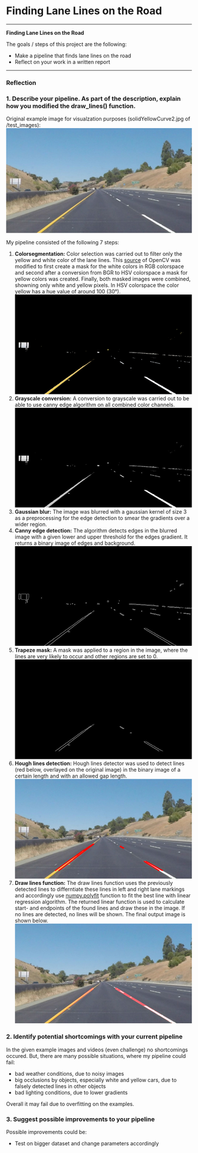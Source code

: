 # **Finding Lane Lines on the Road** 

---

**Finding Lane Lines on the Road**

The goals / steps of this project are the following:
* Make a pipeline that finds lane lines on the road
* Reflect on your work in a written report

[//]: # (Image References)

[image0]: ./test_images/solidYellowCurve2.jpg "Original image"
[image1]: ./examples/solidYellowCurve2_1.jpg "Colorsegmentation"
[image2]: ./examples/solidYellowCurve2_2.jpg "Grayscale"
[image3]: ./examples/solidYellowCurve2_3.jpg "Canny edge"
[image4]: ./examples/solidYellowCurve2_4.jpg "Trapeze mask"
[image5]: ./examples/solidYellowCurve2_5.jpg "Hough lines"
[image6]: ./examples/solidYellowCurve2_6.jpg "Final output"

---

### Reflection

### 1. Describe your pipeline. As part of the description, explain how you modified the draw_lines() function.


Original example image for visualzation purposes (solidYellowCurve2.jpg of /test_images):
![alt text][image0]

My pipeline consisted of the following 7 steps:
1. **Colorsegmentation:** Color selection was carried out to filter only the yellow and white color of the lane lines. This [source](http://docs.opencv.org/3.0-beta/doc/py_tutorials/py_imgproc/py_colorspaces/py_colorspaces.html) of OpenCV was modified to first create a mask for the white colors in RGB colorspace and second after a conversion from BGR to HSV colorspace a mask for yellow colors was created. Finally, both masked images were combined, showning only white and yellow pixels. In HSV colorspace the color yellow has a hue value of around 100 (30°).
![alt text][image1]
2. **Grayscale conversion:** A conversion to grayscale was carried out to be able to use canny edge algorithm on all combined color channels.
![alt text][image2]
3. **Gaussian blur:** The image was blurred with a gaussian kernel of size 3 as a preprocessing for the edge detection to smear the gradients over a wider region.
4. **Canny edge detection:** The algorithm detects edges in the blurred image with a given lower and upper threshold for the edges gradient. It returns a binary image of edges and background.
![alt text][image3]
5. **Trapeze mask:** A mask was applied to a region in the image, where the lines are very likely to occur and other regions are set to 0.
![alt text][image4]
6. **Hough lines detection:** Hough lines detector was used to detect lines (red below, overlayed on the original image) in the binary image of a certain length and with an allowed gap length.
![alt text][image5]
7. **Draw lines function:** The draw lines function uses the previously detected lines to differntiate these lines in left and right lane markings and accordingly use [numpy.polyfit](https://docs.scipy.org/doc/numpy/reference/generated/numpy.polyfit.html) function to fit the best line with linear regression algorithm. The returned linear function is used to calculate start- and endpoints of the found lines and draw these in the image. If no lines are detected, no lines will be shown. The final output image is shown below.
![alt text][image6]

### 2. Identify potential shortcomings with your current pipeline

In the given example images and videos (even challenge) no shortcomings occured. But, there are many possible situations, where my pipeline could fail: 
* bad weather conditions, due to noisy images
* big occlusions by objects, especially white and yellow cars, due to falsely detected lines in other objects
* bad lighting conditions, due to lower gradients

Overall it may fail due to overfitting on the examples.


### 3. Suggest possible improvements to your pipeline

Possible improvements could be:
* Test on bigger dataset and change parameters accordingly

